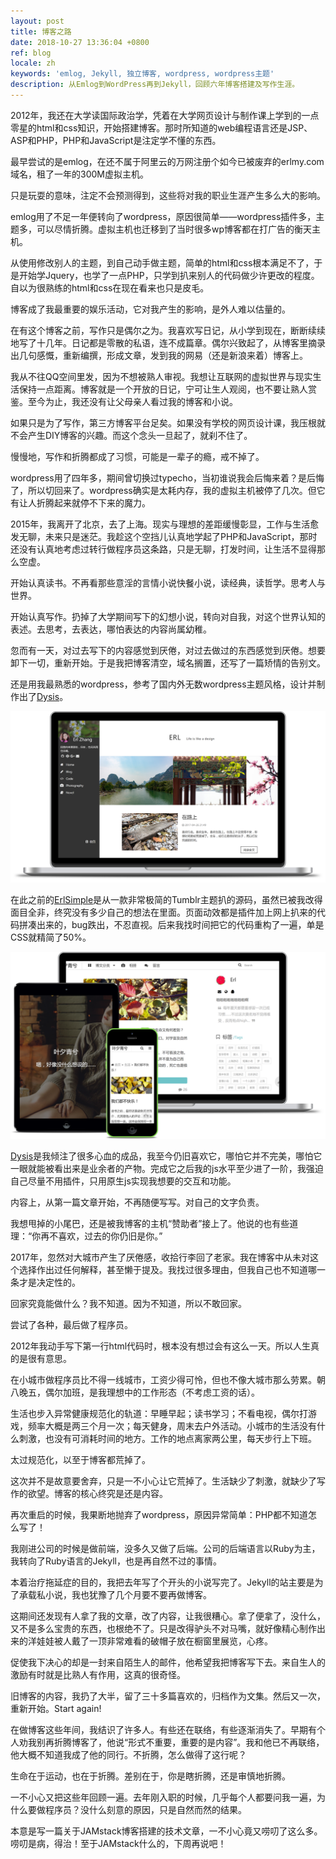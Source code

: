 ```yaml
---
layout: post
title: 博客之路
date: 2018-10-27 13:36:04 +0800
ref: blog
locale: zh
keywords: 'emlog, Jekyll, 独立博客, wordpress, wordpress主题'
description: 从Emlog到WordPress再到Jekyll，回顾六年博客搭建及写作生涯。
---
```

2012年，我还在大学读国际政治学，凭着在大学网页设计与制作课上学到的一点零星的html和css知识，开始搭建博客。那时所知道的web编程语言还是JSP、ASP和PHP，PHP和JavaScript是注定学不懂的东西。

最早尝试的是emlog，在还不属于阿里云的万网注册个如今已被废弃的erlmy.com域名，租了一年的300M虚拟主机。

只是玩耍的意味，注定不会预测得到，这些将对我的职业生涯产生多么大的影响。

emlog用了不足一年便转向了wordpress，原因很简单——wordpress插件多，主题多，可以尽情折腾。虚拟主机也迁移到了当时很多wp博客都在打广告的衡天主机。

从使用修改别人的主题，到自己动手做主题，简单的html和css根本满足不了，于是开始学Jquery，也学了一点PHP，只学到扒来别人的代码做少许更改的程度。自以为很熟练的html和css在现在看来也只是皮毛。

博客成了我最重要的娱乐活动，它对我产生的影响，是外人难以估量的。

在有这个博客之前，写作只是偶尔之为。我喜欢写日记，从小学到现在，断断续续地写了十几年。日记都是零散的私语，连不成篇章。偶尔兴致起了，从博客里摘录出几句感慨，重新编撰，形成文章，发到我的网易（还是新浪来着）博客上。

我从不往QQ空间里发，因为不想被熟人审视。我想让互联网的虚拟世界与现实生活保持一点距离。博客就是一个开放的日记，宁可让生人观阅，也不要让熟人赏鉴。至今为止，我还没有让父母亲人看过我的博客和小说。

如果只是为了写作，第三方博客平台足矣。如果没有学校的网页设计课，我压根就不会产生DIY博客的兴趣。而这个念头一旦起了，就刹不住了。

慢慢地，写作和折腾都成了习惯，可能是一辈子的瘾，戒不掉了。

wordpress用了四年多，期间曾切换过typecho，当初谁说我会后悔来着？是后悔了，所以切回来了。wordpress确实是太耗内存，我的虚拟主机被停了几次。但它有让人折腾起来就停不下来的魔力。

2015年，我离开了北京，去了上海。现实与理想的差距缓慢彰显，工作与生活愈发无聊，未来只是迷茫。我趁这个空挡儿认真地学起了PHP和JavaScript，那时还没有认真地考虑过转行做程序员这条路，只是无聊，打发时间，让生活不显得那么空虚。

开始认真读书。不再看那些意淫的言情小说快餐小说，读经典，读哲学。思考人与世界。

开始认真写作。扔掉了大学期间写下的幻想小说，转向对自我，对这个世界认知的表述。去思考，去表达，哪怕表达的内容尚属幼稚。

忽而有一天，对过去写下的内容感觉到厌倦，对过去做过的东西感觉到厌倦。想要卸下一切，重新开始。于是我把博客清空，域名搁置，还写了一篇矫情的告别文。

还是用我最熟悉的wordpress，参考了国内外无数wordpress主题风格，设计并制作出了[Dysis](https://github.com/erlzhang/dysis)。

![Dysis](/img/blog/dysis.png)

在此之前的[ErlSimple](https://github.com/erlzhang/erlsimple)是从一款非常极简的Tumblr主题扒的源码，虽然已被我改得面目全非，终究没有多少自己的想法在里面。页面动效都是插件加上网上扒来的代码拼凑出来的，bug跌出，不忍直视。后来我找时间把它的代码重构了一遍，单是CSS就精简了50%。

![Dysis](/img/blog/erlsimple.png)

[Dysis](https://github.com/erlzhang/dysis)是我倾注了很多心血的成品，我至今仍旧喜欢它，哪怕它并不完美，哪怕它一眼就能被看出来是业余者的产物。完成它之后我的js水平至少进了一阶，我强迫自己尽量不用插件，只用原生js实现我想要的交互和功能。

内容上，从第一篇文章开始，不再随便写写。对自己的文字负责。

我想甩掉的小尾巴，还是被我博客的主机“赞助者”接上了。他说的也有些道理：“你再不喜欢，过去的你仍旧是你。”

2017年，忽然对大城市产生了厌倦感，收拾行李回了老家。我在博客中从未对这个选择作出过任何解释，甚至懒于提及。我找过很多理由，但我自己也不知道哪一条才是决定性的。

回家究竟能做什么？我不知道。因为不知道，所以不敢回家。

尝试了各种，最后做了程序员。

2012年我动手写下第一行html代码时，根本没有想过会有这么一天。所以人生真的是很有意思。

在小城市做程序员比不得一线城市，工资少得可怜，但也不像大城市那么劳累。朝八晚五，偶尔加班，是我理想中的工作形态（不考虑工资的话）。

生活也步入异常健康规范化的轨道：早睡早起；读书学习；不看电视，偶尔打游戏，频率大概是两三个月一次；每天健身，周末去户外活动。小城市的生活没有什么刺激，也没有可消耗时间的地方。工作的地点离家两公里，每天步行上下班。

太过规范化，以至于博客都荒掉了。

这次并不是故意要舍弃，只是一不小心让它荒掉了。生活缺少了刺激，就缺少了写作的欲望。博客的核心终究是还是内容。

再次重启的时候，我果断地抛弃了wordpress，原因异常简单：PHP都不知道怎么写了！

我刚进公司的时候是做前端，没多久又做了后端。公司的后端语言以Ruby为主，我转向了Ruby语言的Jekyll，也是再自然不过的事情。

本着治疗拖延症的目的，我把去年写了个开头的小说写完了。Jekyll的站主要是为了承载私小说，我也犹豫了几个月要不要再做博客。

这期间还发现有人拿了我的文章，改了内容，让我很糟心。拿了便拿了，没什么，又不是多么宝贵的东西，也根绝不了。只是改得驴头不对马嘴，就好像精心制作出来的洋娃娃被人戴了一顶非常难看的破帽子放在橱窗里展览，心疼。

促使我下决心的却是一封来自陌生人的邮件，他希望我把博客写下去。来自生人的激励有时就是比熟人有作用，这真的很奇怪。

旧博客的内容，我扔了大半，留了三十多篇喜欢的，归档作为文集。然后又一次，重新开始。Start again!

在做博客这些年间，我结识了许多人。有些还在联络，有些逐渐消失了。早期有个人劝我别再折腾博客了，他说“形式不重要，重要的是内容”。我和他已不再联络，他大概不知道我成了他的同行。不折腾，怎么做得了这行呢？

生命在于运动，也在于折腾。差别在于，你是瞎折腾，还是审慎地折腾。

一不小心又把这些年回顾一遍。去年刚入职的时候，几乎每个人都要问我一遍，为什么要做程序员？没什么刻意的原因，只是自然而然的结果。

本意是写一篇关于JAMstack博客搭建的技术文章，一不小心竟又唠叨了这么多。唠叨是病，得治！至于JAMstack什么的，下周再说吧！
